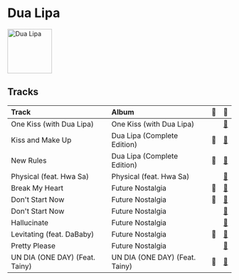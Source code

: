 
# Dua Lipa


<img src="https://i.scdn.co/image/ab6761610000e5ebd42a27db3286b58553da8858" alt="Dua Lipa" width="100" />

## Tracks

| Track                          | Album                          | 💚   | 🔗                                                          |
|:-------------------------------|:-------------------------------|:----|:-----------------------------------------------------------|
| One Kiss (with Dua Lipa)       | One Kiss (with Dua Lipa)       |     | [🔗](https://open.spotify.com/track/7ef4DlsgrMEH11cDZd32M6) |
| Kiss and Make Up               | Dua Lipa (Complete Edition)    | 💚   | [🔗](https://open.spotify.com/track/7jr3iPu4O4bTCVwLMbdU2i) |
| New Rules                      | Dua Lipa (Complete Edition)    | 💚   | [🔗](https://open.spotify.com/track/43oK4OAWUsRZUDVeHtKI4U) |
| Physical (feat. Hwa Sa)        | Physical (feat. Hwa Sa)        |     | [🔗](https://open.spotify.com/track/23jEeXRyrjFbfs2Q8tBwdI) |
| Break My Heart                 | Future Nostalgia               | 💚   | [🔗](https://open.spotify.com/track/017PF4Q3l4DBUiWoXk4OWT) |
| Don't Start Now                | Future Nostalgia               | 💚   | [🔗](https://open.spotify.com/track/1AVtceapuF36oZqI9gzp0o) |
| Don't Start Now                | Future Nostalgia               |     | [🔗](https://open.spotify.com/track/3PfIrDoz19wz7qK7tYeu62) |
| Hallucinate                    | Future Nostalgia               |     | [🔗](https://open.spotify.com/track/1nYeVF5vIBxMxfPoL0SIWg) |
| Levitating (feat. DaBaby)      | Future Nostalgia               | 💚   | [🔗](https://open.spotify.com/track/5nujrmhLynf4yMoMtj8AQF) |
| Pretty Please                  | Future Nostalgia               |     | [🔗](https://open.spotify.com/track/6DXZiYUbrYgrVIhfX3U9Z2) |
| UN DIA (ONE DAY) (Feat. Tainy) | UN DIA (ONE DAY) (Feat. Tainy) | 💚   | [🔗](https://open.spotify.com/track/0EhpEsp4L0oRGM0vmeaN5e) |
